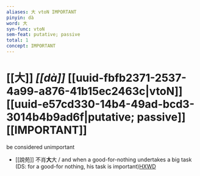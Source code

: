 ```yaml
---
aliases: 大 vtoN IMPORTANT
pinyin: dà
word: 大
syn-func: vtoN
sem-feat: putative; passive
total: 1
concept: IMPORTANT 
---
```

# [[大]] *[[dà]]*  [[uuid-fbfb2371-2537-4a99-a876-41b15ec2463c|vtoN]] [[uuid-e57cd330-14b4-49ad-bcd3-3014b4b9ad6f|putative; passive]] [[IMPORTANT]]
be considered unimportant
 - [[說苑]] 不肖**大**大 / and when a good-for-nothing undertakes a big task (DS: for a good-for nothing, his task is important)[HXWD](https://hxwd.org/textview.html?location=CH1a0907_CHANT_016-14a.6)